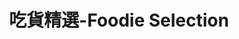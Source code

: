---
title: "吃貨精選-Foodie Selection"
description: "探索全台美食競賽，發現在地美味，品嚐競技精神"
keywords:
  - 美食競賽
  - 台灣美食
  - 美食精選
datePublished: "2025-06-30"
dateModified: "2025-07-01"
city: "所有城市"
district: "所有行政區"
award: "台北國際牛肉麵節"
year: "2024"
page: 2
count: 37

restaurants:
  - name: "皇家傳承"
    address: "220新北市板橋區新海路134號"
    phone: "0229563718"
    geo: "25.00201663808108, 121.46265103959249"
    google_map: "https://maps.app.goo.gl/Ep1F3oe8gws2bSBg7"
    footinder: "https://footinder.com.tw/%E6%96%B0%E5%8C%97%E5%B8%82%E6%9D%BF%E6%A9%8B%E5%8D%80/6380/"
    official: "https://www.royal-beefnoodles.com/"
    award:
    - name: "台北國際牛肉麵節"
      year: "2024"
    - name: "台北國際牛肉麵節"
      year: "2024"
  - name: "達人麵館"
    address: "114台北市內湖區環山路一段9巷7號"
    phone: "0227989901"
    geo: "25.082961288139547, 121.56600645040385"
    google_map: "https://maps.app.goo.gl/fb7muVh6Ksfvafx76"
    footinder: "https://footinder.com.tw/%e5%8f%b0%e5%8c%97%e5%b8%82%e5%85%a7%e6%b9%96%e5%8d%80/50268/"
    official: "https://www.facebook.com/profile.php?id=100095059021569"
    award:
    - name: "台北國際牛肉麵節"
      year: "2024"
  - name: "癮-自在(暫時關閉)"
    address: "235新北市中和區中安街70號"
    phone: ""
    geo: "25.00221962406057, 121.5124245684332"
    google_map: "https://maps.app.goo.gl/g455zVGbFoSWbUqL7"
    footinder: "https://footinder.com.tw/%e6%96%b0%e5%8c%97%e5%b8%82%e4%b8%ad%e5%92%8c%e5%8d%80/181100/"
    official: "https://www.facebook.com/profile.php?id=100057685980048"
    award:
    - name: "台北國際牛肉麵節"
      year: "2024"
  - name: "阿牛牛肉麵"
    address: "950台東縣台東市中華路一段83號"
    phone: "089348830"
    geo: "22.759193343429246, 121.15795717164498"
    google_map: "https://maps.app.goo.gl/HerFrbwTxPr67V2t5"
    footinder: "https://footinder.com.tw/%E5%8F%B0%E6%9D%B1%E7%B8%A3%E5%8F%B0%E6%9D%B1%E5%B8%82/177872/"
    official: "https://089-348830.weebly.com/"
    award:
    - name: "台北國際牛肉麵節"
      year: "2024"
    - name: "台北國際牛肉麵節"
      year: "2024"
    - name: "台北國際牛肉麵節"
      year: "2024"
    - name: "台北國際牛肉麵節"
      year: "2024"
  - name: "道品牛肉麵"
    address: "111台北市士林區後港街204號"
    phone: "072360236"
    geo: "22.637542394178766, 120.30357570183317"
    google_map: "https://maps.app.goo.gl/bhSS8nbgtDv5iTx89"
    footinder: "https://footinder.com.tw/%e9%ab%98%e9%9b%84%e5%b8%82%e4%b8%89%e6%b0%91%e5%8d%80/362215/"
    official: "https://www.facebook.com/profile.php?id=61556557034544"
    award:
    - name: "台北國際牛肉麵節"
      year: "2024"
    - name: "台北國際牛肉麵節"
      year: "2024"
  - name: "玖麵 牛肉麵"
    address: "510彰化縣員林市莒光路422號"
    phone: "048332260"
    geo: "23.96171098826614, 120.56692958620958"
    google_map: "https://maps.app.goo.gl/HzbC9MXh2D1DwHvP6"
    footinder: "https://footinder.com.tw/%E5%BD%B0%E5%8C%96%E7%B8%A3%E5%93%A1%E6%9E%97%E5%B8%82/58478/"
    official: "https://www.facebook.com/profile.php?id=100070920091825"
    award:
    - name: "台北國際牛肉麵節"
      year: "2024"
  - name: "黃先生麵舖"
    address: "701台南市東區東平路174號"
    phone: "0958185594"
    geo: "22.99559693331438, 120.22902829984864"
    google_map: "https://maps.app.goo.gl/wXgeBM6FaVFJDExa7"
    footinder: "https://footinder.com.tw/%e5%8f%b0%e5%8d%97%e5%b8%82%e6%9d%b1%e5%8d%80/67078/"
    official: "https://www.facebook.com/p/%E9%BB%83%E5%85%88%E7%94%9F%E9%BA%B5%E8%88%96-100086620549980/"
    award:
    - name: "台北國際牛肉麵節"
      year: "2024"
  - name: "新九九牛肉麵"
    address: "248新北市五股區成泰路三段247號"
    phone: "0222928059"
    geo: "25.093612604703925, 121.44652060392576"
    google_map: "https://maps.app.goo.gl/tqMwNpdqCZUJAT3SA"
    footinder: "https://footinder.com.tw/%E6%96%B0%E5%8C%97%E5%B8%82%E4%BA%94%E8%82%A1%E5%8D%80/61838/"
    official: "https://www.facebook.com/profile.php?id=100085834876593"
    award:
    - name: "台北國際牛肉麵節"
      year: "2024"
  - name: "竣師父牛肉麵"
    address: "106台北市大安區大安路一段52巷24號一樓"
    phone: "0905888123"
    geo: "25.042979674003117, 121.54512414354234"
    google_map: "https://maps.app.goo.gl/35eUntYsj1Rvcpcz7"
    footinder: "https://footinder.com.tw/%E5%8F%B0%E5%8C%97%E5%B8%82%E5%A4%A7%E5%AE%89%E5%8D%80/136430/"
    official: "https://www.facebook.com/masterjim168"
    award:
    - name: "台北國際牛肉麵節"
      year: "2024"
---